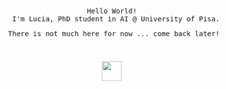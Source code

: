 <div align="center">
<pre>Hello World!
  I'm Lucia, PhD student in AI @ University of Pisa.</pre>
  <pre> There is not much here for now ... come back later!</pre>


<br><br>
<img src="https://raw.githubusercontent.com/innng/innng/master/assets/kyubey.gif" height="40" />
<br><br><br>

</div>
